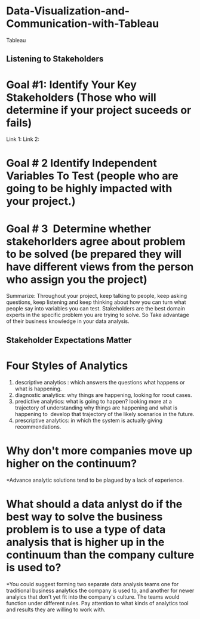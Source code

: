 # Data-Visualization-and-Communication-with-Tableau
Tableau

## Listening to Stakeholders

# Goal #1: Identify Your Key Stakeholders (Those who will determine if your project suceeds or fails)
Link 1:
Link 2:

# Goal # 2 Identify Independent Variables To Test (people who are going to be highly impacted with your project.)

# Goal # 3  Determine whether stakehorlders agree about problem to be solved (be prepared they will have different views from the person who assign you the project)

Summarize: Throughout your project, keep talking to people, keep asking questions, keep listening and keep thinking about how you can turn what people say into variables you can test. Stakeholders are the best domain experts in the specific problem you are trying to solve. So Take advantage of their business knowledge in your data analysis.

## Stakeholder Expectations Matter

# Four Styles of Analytics 
1. descriptive analytics : which answers the questions what happens or what is happening.
2. diagnostic analytics: why things are happening, looking for roout cases.
3. predictive analytics: what is going to happen? looking more at a trajectory of understanding why things are happening and what is happening to  develop that trajectory of the likely scenarios in the future.
4. prescriptive analytics: in which the system is actually giving recommendations.

# Why don't more companies move up higher on the continuum? 
*Advance analytic solutions tend to be plagued by a lack of experience.

# What should a data anlyst do if the best way to solve the business problem is to use a type of data analysis that is higher up in the continuum than the company culture is used to?
*You could suggest forming two separate data analysis teams one for traditional business analytics the company is used to, and another for newer analyics that don't yet fit into the company's culture. The teams would function under different rules. Pay attention to what kinds of analytics tool and results they are willing to work with.
